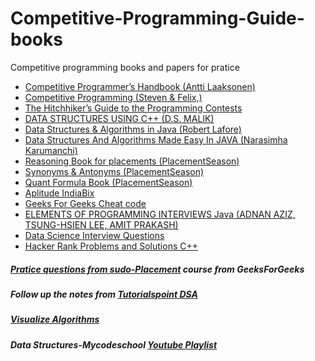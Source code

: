 # Competitive-Programming-Guide-books
Competitive programming books and papers for pratice
<ul>
  <li><a href="https://github.com/duttanaman1/Competitive-Programming-Guide-books/blob/main/Competitive%20Programmer%E2%80%99s%20Handbook.pdf">Competitive Programmer’s Handbook (Antti Laaksonen)</a></li>
   <li><a href="https://github.com/duttanaman1/Competitive-Programming-Guide-books/blob/main/Competitive%20Programming.pdf">Competitive Programming (Steven & Felix,)</a></li>
  <li><a href="https://github.com/duttanaman1/Competitive-Programming-Guide-books/blob/main/The%20Hitchhiker%E2%80%99s%20Guide%20to%20Programming%20Contests.pdf">The Hitchhiker’s Guide to the Programming Contests</a></li>
  
  <li><a href="https://github.com/duttanaman1/Competitive-Programming-Guide-books/blob/main/DATA%20STRUCTURES%20USING%20C%2B%2B.pdf">DATA STRUCTURES USING C++ (D.S. MALIK)</a></li>
  <li><a href="https://github.com/duttanaman1/Competitive-Programming-Guide-books/blob/main/data_structures_and_algorithms_in_java%20Robert%20Lafore.pdf">Data Structures & Algorithms in Java (Robert Lafore)</a></li>
  <li><a href="https://github.com/duttanaman1/Competitive-Programming-Guide-books/blob/main/Data%20Structures%20and%20Algorithms%20Made%20Easy%20in%20Java%20-%20Narasimha%20Karumanchi-min.pdf">Data Structures And Algorithms Made Easy In JAVA (Narasimha Karumanchi)</a></li>
  
  <li><a href="https://github.com/duttanaman1/Competitive-Programming-Guide-books/blob/main/Reasoning_Book_2018.pdf">Reasoning Book for placements (PlacementSeason)</a></li>  
  <li><a href="https://github.com/duttanaman1/Competitive-Programming-Guide-books/blob/main/Synonyms_Antonyms_2018.pdf">Synonyms & Antonyms (PlacementSeason)</a></li>
   <li><a href="https://github.com/duttanaman1/Competitive-Programming-Guide-books/blob/main/Quant%20Formula%20Book.pdf"> Quant Formula Book (PlacementSeason)</a></li>  
  <li><a href="https://github.com/duttanaman1/Competitive-Programming-Guide-books/blob/main/aptitude-Indiabix.pdf">Aplitude IndiaBix</li> 
  <li><a href="https://github.com/duttanaman1/Competitive-Programming-Guide-books/blob/main/GFG%20Cheatcode%20Book.pdf">Geeks For Geeks Cheat code</a></li>
  <li><a href="https://github.com/duttanaman1/Competitive-Programming-Guide-books/blob/main/Elements%20of%20Programming%20Interviews%20in%20Java_The%20Insiders'%20Guide.pdf">ELEMENTS OF PROGRAMMING INTERVIEWS Java (ADNAN AZIZ, TSUNG-HSIEN LEE, AMIT PRAKASH)</li>
   <li><a href="https://github.com/duttanaman1/Competitive-Programming-Guide-books/blob/main/datascience_Interview_questions.pdf">Data Science Interview Questions</li>
     <li><a href="https://github.com/duttanaman1/Competitive-Programming-Guide-books/blob/main/hackerrank.pdf">Hacker Rank Problems and Solutions C++</li>
 
 </ul>
 
 
 <h5>Pratice questions from <a href="https://practice.geeksforgeeks.org/courses/SudoPlacement/">sudo-Placement</a> course from GeeksForGeeks</h5>
 <h5>Follow up the notes from <a href="https://www.tutorialspoint.com/data_structures_algorithms/index.htm">Tutorialspoint DSA</a></h5>
 <h5><a href="https://visualgo.net/en"> Visualize Algorithms</a></h5>
 <h5>Data Structures-Mycodeschool <a href="https://www.youtube.com/watch?v=92S4zgXN17o&list=PL2_aWCzGMAwI3W_JlcBbtYTwiQSsOTa6P">Youtube Playlist</a></h5>
